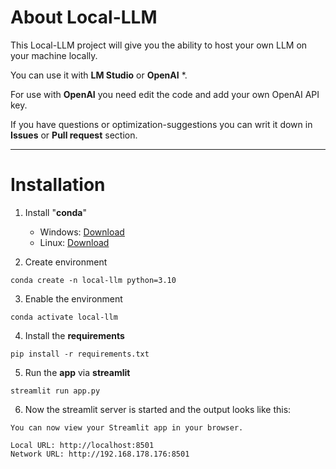# About Local-LLM

This Local-LLM project will give you the ability to host your own LLM on your machine locally.

You can use it with **LM Studio** or **OpenAI** *.

For use with **OpenAI** you need edit the code and add your own OpenAI API key.

If you have questions or optimization-suggestions you can writ it down in **Issues** or **Pull request** section.

---
# Installation
1. Install "**conda**"
    - Windows: [Download](https://repo.anaconda.com/miniconda/Miniconda3-latest-Windows-x86_64.exe)
    - Linux: [Download](https://repo.anaconda.com/miniconda/Miniconda3-latest-Linux-x86_64.sh)

2. Create environment
```
conda create -n local-llm python=3.10
```

3. Enable the environment
```
conda activate local-llm
```

4. Install the **requirements**
```
pip install -r requirements.txt
```

5. Run the **app** via **streamlit**
```
streamlit run app.py
```

6. Now the streamlit server is started and the output looks like this:
```
You can now view your Streamlit app in your browser.

Local URL: http://localhost:8501
Network URL: http://192.168.178.176:8501
```